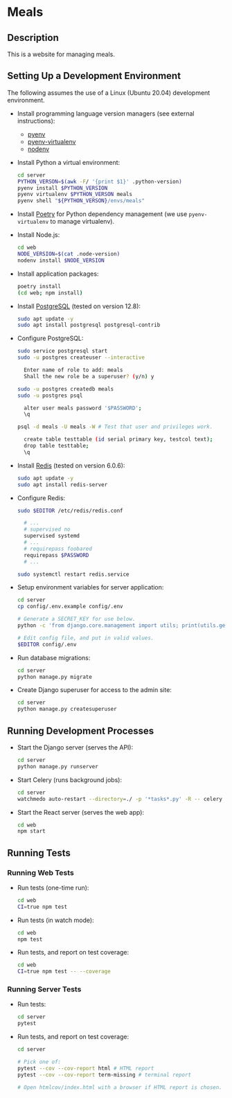 # Meals

## Description

This is a website for managing meals.

## Setting Up a Development Environment

The following assumes the use of a Linux (Ubuntu 20.04) development environment.

- Install programming language version managers (see external instructions):

  - [pyenv](https://github.com/pyenv/pyenv)
  - [pyenv-virtualenv](https://github.com/pyenv/pyenv-virtualenv)
  - [nodenv](https://github.com/nodenv/nodenv)

- Install Python a virtual environment:

  ```sh
  cd server
  PYTHON_VERSON=$(awk -F/ '{print $1}' .python-version)
  pyenv install $PYTHON_VERSION
  pyenv virtualenv $PYTHON_VERSON meals
  pyenv shell "${PYTHON_VERSON}/envs/meals"
  ```

- Install [Poetry](https://python-poetry.org) for Python dependency management
  (we use `pyenv-virtualenv` to manage virtualenv).

- Install Node.js:

  ```sh
  cd web
  NODE_VERSION=$(cat .node-version)
  nodenv install $NODE_VERSION
  ```

- Install application packages:

  ```sh
  poetry install
  (cd web; npm install)
  ```

- Install [PostgreSQL](https://www.postgresql.org/) (tested on version 12.8):

  ```sh
  sudo apt update -y
  sudo apt install postgresql postgresql-contrib
  ```

- Configure PostgreSQL:

  ```sh
  sudo service postgresql start
  sudo -u postgres createuser --interactive

    Enter name of role to add: meals
    Shall the new role be a superuser? (y/n) y

  sudo -u postgres createdb meals
  sudo -u postgres psql

    alter user meals password '$PASSWORD';
    \q

  psql -d meals -U meals -W # Test that user and privileges work.

    create table testtable (id serial primary key, testcol text);
    drop table testtable;
    \q
  ```

- Install [Redis](https://redis.io/) (tested on version 6.0.6):

  ```sh
  sudo apt update -y
  sudo apt install redis-server
  ```

- Configure Redis:

  ```sh
  sudo $EDITOR /etc/redis/redis.conf

    # ...
    # supervised no
    supervised systemd
    # ...
    # requirepass foobared
    requirepass $PASSWORD
    # ...

  sudo systemctl restart redis.service
  ```

- Setup environment variables for server application:

  ```sh
  cd server
  cp config/.env.example config/.env

  # Generate a SECRET_KEY for use below.
  python -c 'from django.core.management import utils; print(utils.get_random_secret_key())'

  # Edit config file, and put in valid values.
  $EDITOR config/.env
  ```

- Run database migrations:

  ```sh
  cd server
  python manage.py migrate
  ```

- Create Django superuser for access to the admin site:

  ```sh
  cd server
  python manage.py createsuperuser
  ```

## Running Development Processes

- Start the Django server (serves the API):

  ```sh
  cd server
  python manage.py runserver
  ```

- Start Celery (runs background jobs):

  ```sh
  cd server
  watchmedo auto-restart --directory=./ -p '*tasks*.py' -R -- celery -A config worker -l INFO
  ```

- Start the React server (serves the web app):

  ```sh
  cd web
  npm start
  ```

## Running Tests

### Running Web Tests

- Run tests (one-time run):

  ```sh
  cd web
  CI=true npm test
  ```

- Run tests (in watch mode):

  ```sh
  cd web
  npm test
  ```

- Run tests, and report on test coverage:

  ```sh
  cd web
  CI=true npm test -- --coverage
  ```

### Running Server Tests

- Run tests:

  ```sh
  cd server
  pytest
  ```

- Run tests, and report on test coverage:

  ```sh
  cd server

  # Pick one of:
  pytest --cov --cov-report html # HTML report
  pytest --cov --cov-report term-missing # terminal report

  # Open htmlcov/index.html with a browser if HTML report is chosen.
  ```
